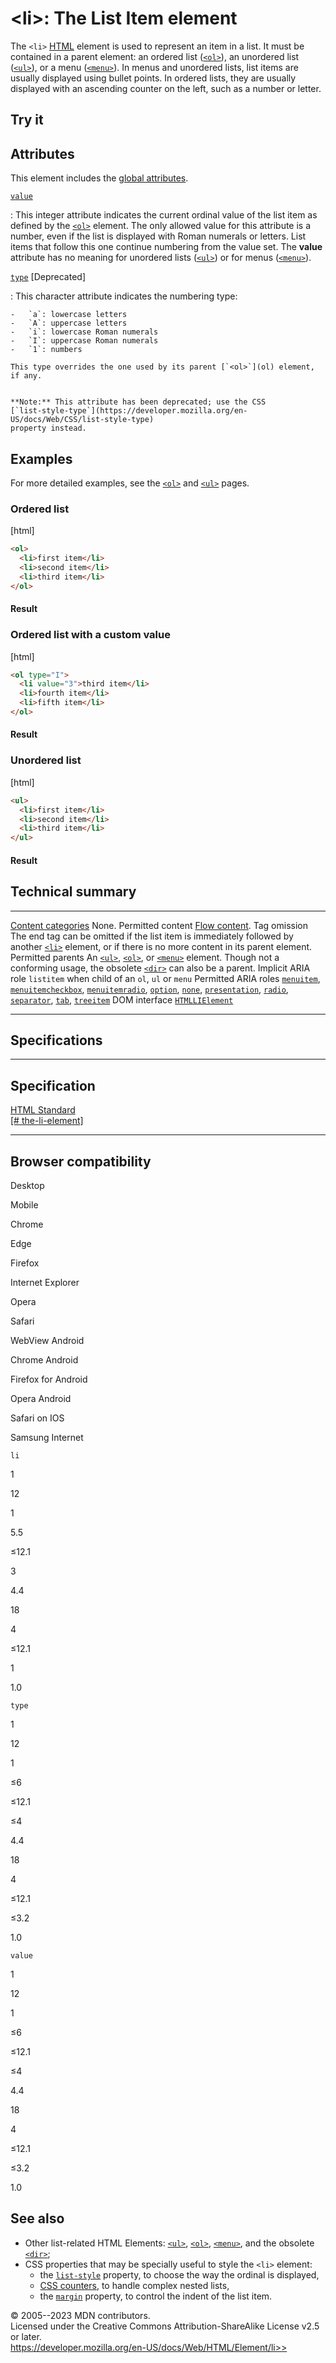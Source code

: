 \<li\>: The List Item element
=============================

The `<li>` [HTML](../index) element is used to represent an item in a
list. It must be contained in a parent element: an ordered list
([`<ol>`](ol)), an unordered list ([`<ul>`](ul)), or a menu
([`<menu>`](menu)). In menus and unordered lists, list items are usually
displayed using bullet points. In ordered lists, they are usually
displayed with an ascending counter on the left, such as a number or
letter.

Try it
------

Attributes
----------

This element includes the [global attributes](_Resources/Markup%20And%20Styling/html/global_attributes/index.md).

[`value`](#value)

:   This integer attribute indicates the current ordinal value of the
    list item as defined by the [`<ol>`](ol) element. The only allowed
    value for this attribute is a number, even if the list is displayed
    with Roman numerals or letters. List items that follow this one
    continue numbering from the value set. The **value** attribute has
    no meaning for unordered lists ([`<ul>`](ul)) or for menus
    ([`<menu>`](menu)).

[`type`](#type) [Deprecated]

:   This character attribute indicates the numbering type:

    -   `a`: lowercase letters
    -   `A`: uppercase letters
    -   `i`: lowercase Roman numerals
    -   `I`: uppercase Roman numerals
    -   `1`: numbers

    This type overrides the one used by its parent [`<ol>`](ol) element,
    if any.

     
    **Note:** This attribute has been deprecated; use the CSS
    [`list-style-type`](https://developer.mozilla.org/en-US/docs/Web/CSS/list-style-type)
    property instead.

Examples
--------

For more detailed examples, see the [`<ol>`](ol) and [`<ul>`](ul) pages.

### Ordered list

[html]

```html
<ol>
  <li>first item</li>
  <li>second item</li>
  <li>third item</li>
</ol>
```

#### Result

### Ordered list with a custom value

[html]

```html
<ol type="I">
  <li value="3">third item</li>
  <li>fourth item</li>
  <li>fifth item</li>
</ol>
```

#### Result

### Unordered list

[html]

```html
<ul>
  <li>first item</li>
  <li>second item</li>
  <li>third item</li>
</ul>
```

#### Result

Technical summary
-----------------

  --------------------------------------------- --------------------------------------------------------------------------------------------------------------------------------------------------------------------------------------------------------------------------------------------------------------------------------------------------------------------------------------------------------------------------------------------------------------------------------------------------------------------------------------------------------------------------------------------------------------------------------------------------------------------------------------------------------------------------------------------------------------------------------------------------------------------------------------------------------------------------------------------------------------------------------------------------------------------------------------------------------------------------------------------------------------------------------------
  [Content categories](../content_categories)   None.
  Permitted content                             [Flow content](../content_categories#flow_content).
  Tag omission                                  The end tag can be omitted if the list item is immediately followed by another [`<li>`](li) element, or if there is no more content in its parent element.
  Permitted parents                             An [`<ul>`](ul), [`<ol>`](ol), or [`<menu>`](menu) element. Though not a conforming usage, the obsolete [`<dir>`](dir) can also be a parent.
  Implicit ARIA role                            `listitem` when child of an `ol`, `ul` or `menu`
  Permitted ARIA roles                          [`menuitem`](https://developer.mozilla.org/en-US/docs/Web/Accessibility/ARIA/Roles/menuitem_role), [`menuitemcheckbox`](https://developer.mozilla.org/en-US/docs/Web/Accessibility/ARIA/Roles/menuitemcheckbox_role), [`menuitemradio`](https://developer.mozilla.org/en-US/docs/Web/Accessibility/ARIA/Roles/menuitemradio_role), [`option`](https://developer.mozilla.org/en-US/docs/Web/Accessibility/ARIA/Roles/option_role), [`none`](https://developer.mozilla.org/en-US/docs/Web/Accessibility/ARIA/Roles/none_role), [`presentation`](https://developer.mozilla.org/en-US/docs/Web/Accessibility/ARIA/Roles/presentation_role), [`radio`](https://developer.mozilla.org/en-US/docs/Web/Accessibility/ARIA/Roles/radio_role), [`separator`](https://developer.mozilla.org/en-US/docs/Web/Accessibility/ARIA/Roles/separator_role), [`tab`](https://developer.mozilla.org/en-US/docs/Web/Accessibility/ARIA/Roles/tab_role), [`treeitem`](https://developer.mozilla.org/en-US/docs/Web/Accessibility/ARIA/Roles/treeitem_role)
  DOM interface                                 [`HTMLLIElement`](https://developer.mozilla.org/en-US/docs/Web/API/HTMLLIElement)
  --------------------------------------------- --------------------------------------------------------------------------------------------------------------------------------------------------------------------------------------------------------------------------------------------------------------------------------------------------------------------------------------------------------------------------------------------------------------------------------------------------------------------------------------------------------------------------------------------------------------------------------------------------------------------------------------------------------------------------------------------------------------------------------------------------------------------------------------------------------------------------------------------------------------------------------------------------------------------------------------------------------------------------------------------------------------------------------------

Specifications
--------------

  -------------------------------------------------------------------------------------------------------

Specification
  -------------------------------------------------------------------------------------------------------

  [HTML Standard\
  [\#
  the-li-element]](https://html.spec.whatwg.org/multipage/grouping-content.html#the-li-element)

  -------------------------------------------------------------------------------------------------------

Browser compatibility
---------------------

Desktop

Mobile

Chrome

Edge

Firefox

Internet Explorer

Opera

Safari

WebView Android

Chrome Android

Firefox for Android

Opera Android

Safari on IOS

Samsung Internet

`li`

1

12

1

5.5

≤12.1

3

4.4

18

4

≤12.1

1

1.0

`type`

1

12

1

≤6

≤12.1

≤4

4.4

18

4

≤12.1

≤3.2

1.0

`value`

1

12

1

≤6

≤12.1

≤4

4.4

18

4

≤12.1

≤3.2

1.0

See also
--------

- Other list-related HTML Elements: [`<ul>`](ul), [`<ol>`](ol),
    [`<menu>`](menu), and the obsolete [`<dir>`](dir);
- CSS properties that may be specially useful to style the `<li>`
    element:
  - the
        [`list-style`](https://developer.mozilla.org/en-US/docs/Web/CSS/list-style)
        property, to choose the way the ordinal is displayed,
  - [CSS
        counters](https://developer.mozilla.org/en-US/docs/Web/CSS/CSS_counter_styles/Using_CSS_counters),
        to handle complex nested lists,
  - the
        [`margin`](https://developer.mozilla.org/en-US/docs/Web/CSS/margin)
        property, to control the indent of the list item.

© 2005--2023 MDN contributors.\
Licensed under the Creative Commons Attribution-ShareAlike License v2.5
or later.\
https://developer.mozilla.org/en-US/docs/Web/HTML/Element/li>>
